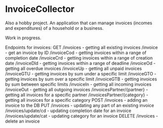 ﻿# InvoiceCollector
Also a hobby project. An application that can manage invoices (incomes and expenditures) of a household or a business.

Work in progress.

Endpoints for invoices:
GET
    /invoices - getting all existing invoices
    /invoice - get an invoice by ID
    /invoiceCod - getting invoices within a range of completion date 
    /invoiceCrd - getting invoices within a range of creation date 
    /invoiceDld - getting invoices within a range of deadline 
    /invoiceOd - getting all overdue invoices 
    /invoiceUp - getting all unpaid invoices
    /invoiceGTU - getting invoices by sum under a specific limit
    /invoiceGTO - getting invoices by sum over a specific limit
    /invoiceGTB - getting invoices by sum between specific limits
    /invoiceIn - getting all incoming invoices
    /invoiceOut - getting all outgoing invoices
    /invoicesPartner/{partner} - getting all invoices for a specific partner
    /invoicesPartner/{category} - getting all invoices for a specific category
POST
    /invoices - adding an invoice to the DB
PUT
    /invoices - updating any part of an existing invoice
    /invoices/update/cd - updating completion date for an invoice
    /invoices/update/cat - updating category for an invoice
DELETE
    /invoices - delete an invoice
